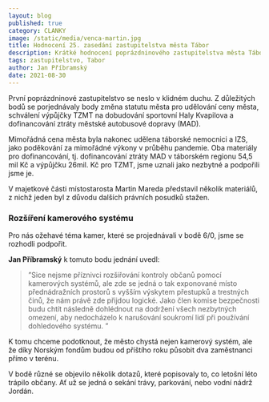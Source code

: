 ```yaml
---
layout: blog
published: true
category: CLANKY
image: /static/media/venca-martin.jpg
title: Hodnocení 25. zasedání zastupitelstva města Tábor
description: Krátké hodnocení poprázdninového zastupitelstva města Tábor
tags: zastupitelstvo, Tabor
author: Jan Příbramský
date: 2021-08-30
---
```


První poprázdninové zastupitelstvo se neslo v klidném duchu. Z důležitých bodů se porjednávaly body změna statutu města pro udělování ceny města, schválení výpůjčky TZMT na dobudování sportovní Haly Kvapilova a dofinancování ztráty městské autobusové dopravy (MAD).


Mimořádná cena města byla nakonec udělena táborské nemocnici a IZS, jako poděkování za mimořádné výkony v průběhu pandemie. Oba materiály pro dofinancování, tj. dofinancování ztráty MAD v táborském regionu 54,5 mil Kč a výpůjčku 26mil. Kč pro TZMT, jsme uznali jako nezbytné a podpořili jsme je.

V majetkové části místostarosta Martin Mareda představil několik materiálů, z nichž jeden byl z důvodu dalších právních posudků stažen. 

### Rozšíření kamerového systému
Pro nás ožehavé téma kamer, které se projednávali v bodě 6/0, jsme se rozhodli podpořit. 

**Jan Příbramský** k tomuto bodu jednání uvedl: 
> ”Sice nejsme příznivci rozšiřování kontroly občanů pomocí kamerových systémů, ale zde se jedná o tak exponované místo přednádražních prostorů s vyšším výskytem přestupků a trestných činů, že nám právě zde přijdou logické. Jako člen komise bezpečnosti budu chtít následně dohlédnout na dodržení všech nezbytných omezení, aby nedocházelo k narušování soukromí lidí při používání dohledového systému. ”

K tomu chceme podotknout, že město chystá nejen kamerový systém, ale že díky Norským fondům budou od příštího roku působit dva zaměstnanci přímo v terénu.

V bodě různé se objevilo několik dotazů, které popisovaly to, co letošní léto trápilo občany. Ať už se jedná o sekání trávy, parkování, nebo vodní nádrž Jordán. 
